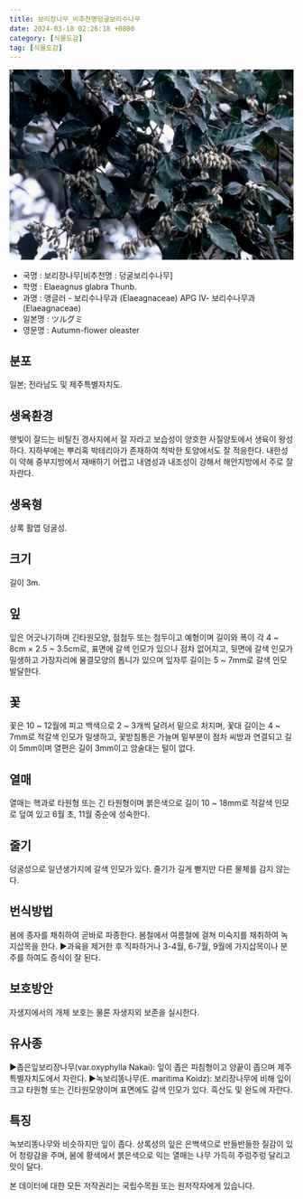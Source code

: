 ```yaml
---
title: 보리장나무_비추천명덩굴보리수나무
date: 2024-03-18 02:26:18 +0800
category: [식물도감]
tag: [식물도감]
---
```




![보리장나무[비추천명 : 덩굴보리수나무]](/assets/img/fileUpload/plants/basic/Elaeagnaceae/Elaeagnus/11393/1_th2.JPG)
- 국명 : 보리장나무[비추천명 : 덩굴보리수나무]
- 학명 : Elaeagnus glabra Thunb.
- 과명 : 앵글러 - 보리수나무과 (Elaeagnaceae) APG Ⅳ- 보리수나무과 (Elaeagnaceae)
- 일본명 : ツルグミ
- 영문명 : Autumn-flower oleaster


## 분포
일본; 전라남도 및 제주특별자치도.
## 생육환경
햇빛이 잘드는 비탈진 경사지에서 잘 자라고 보습성이 양호한 사질양토에서 생육이 왕성하다. 지하부에는 뿌리혹 박테리아가 존재하여 척박한 토양에서도 잘 적응한다. 내한성이 약해 중부지방에서 재배하기 어렵고 내염성과 내조성이 강해서 해안지방에서 주로 잘 자란다.
## 생육형
상록 활엽 덩굴성. 
## 크기
길이 3m. 
## 잎
잎은 어긋나기하며 긴타원모양, 점첨두 또는 첨두이고 예형이며 길이와 폭이 각 4 ~ 8cm × 2.5 ~ 3.5cm로, 표면에 갈색 인모가 있으나 점차 없어지고, 뒷면에 갈색 인모가 밀생하고 가장자리에 물결모양의 톱니가 있으며 잎자루 길이는 5 ~ 7mm로 갈색 인모 발달한다.
## 꽃
꽃은 10 ~ 12월에 피고 백색으로 2 ~ 3개씩 달려서 밑으로 처지며, 꽃대 길이는 4 ~ 7mm로 적갈색 인모가 밀생하고, 꽃받침통은 가늘며 밑부분이 점차 씨방과 연결되고 길이 5mm이며 열편은 길이 3mm이고 암술대는 털이 없다.
## 열매
열매는 핵과로 타원형 또는 긴 타원형이며 붉은색으로 길이 10 ~ 18mm로 적갈색 인모로 덮여 있고 6월 초, 11월 중순에 성숙한다.
## 줄기
덩굴성으로 일년생가지에 갈색 인모가 있다. 줄기가 길게 뻗지만 다른 물체를 감지 않는다.
## 번식방법
봄에 종자를 채취하여 곧바로 파종한다. 봄철에서 여름철에 걸쳐 미숙지를 채취하여 녹지삽목을 한다.
▶과육을 제거한 후 직파하거나 3-4월, 6-7월, 9월에 가지삽목이나 분주를 하여도 증식이 잘 된다.
## 보호방안
자생지에서의 개체 보호는 물론 자생지외 보존을 실시한다.
## 유사종
▶좁은잎보리장나무(var.oxyphylla Nakai): 잎이 좁은 피침형이고 양끝이 좁으며 제주특별자치도에서 자란다.
▶녹보리똥나무(E. maritima Koidz): 보리장나무에 비해 잎이 크고 타원형 또는 긴타원모양이며 표면에도 갈색 인모가 있다. 흑산도 및 완도에 자란다.
## 특징
녹보리똥나무와 비슷하지만 잎이 좁다. 상록성의 잎은 은백색으로 반들반들한 질감이 있어 청량감을 주며, 봄에 황색에서 붉은색으로 익는 열매는 나무 가득히 주렁주렁 달리고 맛이 달다.






본 데이터에 대한 모든 저작권리는 국립수목원 또는 원저작자에게 있습니다.
